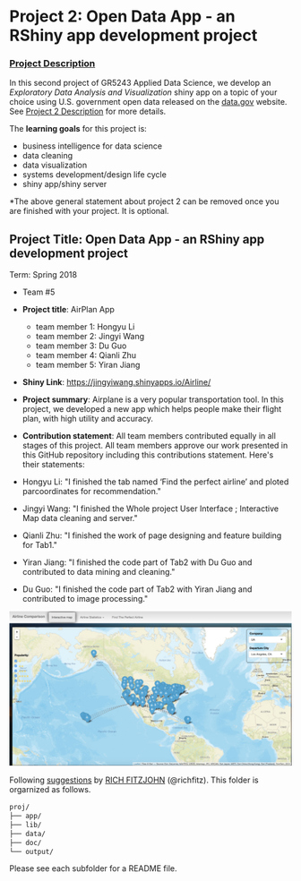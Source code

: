 # Project 2: Open Data App - an RShiny app development project

### [Project Description](doc/project2_desc.md)


In this second project of GR5243 Applied Data Science, we develop an *Exploratory Data Analysis and Visualization* shiny app on a topic of your choice using U.S. government open data released on the [data.gov](https://data.gov/) website. See [Project 2 Description](doc/project2_desc.md) for more details.  

The **learning goals** for this project is:

- business intelligence for data science
- data cleaning
- data visualization
- systems development/design life cycle
- shiny app/shiny server

*The above general statement about project 2 can be removed once you are finished with your project. It is optional.

## Project Title: Open Data App - an RShiny app development project
Term: Spring 2018

+ Team #5
+ **Project title**: AirPlan App
	+ team member 1: Hongyu Li
	+ team member 2: Jingyi Wang
	+ team member 3: Du Guo
	+ team member 4: Qianli Zhu
	+ team member 5: Yiran Jiang
+ **Shiny Link**: https://jingyiwang.shinyapps.io/Airline/
+ **Project summary**: Airplane is a very popular transportation tool.  In this project, we developed a new app which helps people make their flight plan, with high utility and accuracy.

+ **Contribution statement**: All team members contributed equally in all stages of this project. All team members approve our work presented in this GitHub repository including this contributions statement. Here's their statements:
+ Hongyu Li: "I finished the tab named ‘Find the perfect airline’ and ploted parcoordinates for recommendation."
+ Jingyi Wang: "I finished the Whole project User Interface ; Interactive Map data cleaning and server."
+ Qianli Zhu: "I finished the work of page designing and feature building for Tab1."
+ Yiran Jiang: "I finished the code part of Tab2 with Du Guo and contributed to data mining and cleaning."
+ Du Guo: "I finished the code part of Tab2 with Yiran Jiang and contributed to image processing."

![screenshot](doc/map.jpeg)

Following [suggestions](http://nicercode.github.io/blog/2013-04-05-projects/) by [RICH FITZJOHN](http://nicercode.github.io/about/#Team) (@richfitz). This folder is orgarnized as follows.

```
proj/
├── app/
├── lib/
├── data/
├── doc/
└── output/
```

Please see each subfolder for a README file.

